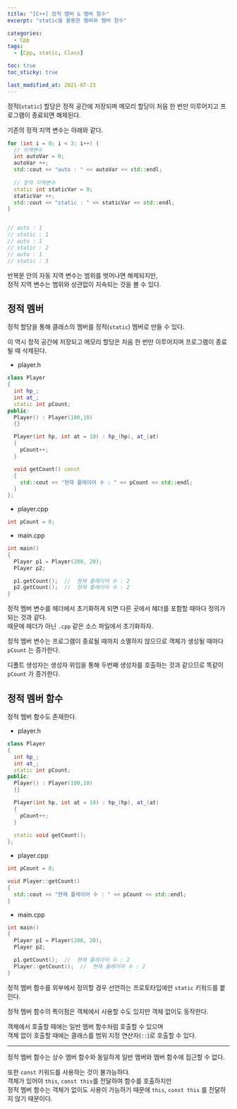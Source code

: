```yaml
---
title: "[C++] 정적 멤버 & 멤버 함수"
excerpt: "static을 활용한 멤버와 멤버 함수"

categories:
  - Cpp
tags:
  - [Cpp, static, Class]

toc: true
toc_sticky: true

last_modified_at: 2021-07-23
---
```


정적(`static`) 할당은 정적 공간에 저장되며 메모리 할당이 처음 한 번만 이루어지고 프로그램이 종료되면 해제된다.

기존의 정적 지역 변수는 아래와 같다.

```cpp
for (int i = 0; i < 3; i++) {
  // 지역변수
  int autoVar = 0;
  autoVar ++;
  std::cout << "auto : " << autoVar << std::endl;
  
  // 정적 지역변수
  static int staticVar = 0;
  staticVar ++;
  std::cout << "static : " << staticVar << std::endl;
}


// auto : 1
// static : 1
// auto : 1
// static : 2
// auto : 1
// static : 3
```

반복문 안의 자동 지역 변수는 범위를 벗어나면 해제되지만,   
정적 지역 변수는 범위와 상관없이 지속되는 것을 볼 수 있다.

## 정적 멤버

정적 할당을 통해 클래스의 멤버를 정적(`static`) 멤버로 만들 수 있다.

이 역시 정적 공간에 저장되고 메모리 할당은 처음 한 번만 이루어지며 프로그램이 종료될 때 삭제된다.

* player.h

```cpp
class Player
{
  int hp_;
  int at_;
  static int pCount;
public:
  Player() : Player(100,10)
  {}

  Player(int hp, int at = 10) : hp_(hp), at_(at)
  {
    pCount++;
  }

  void getCount() const
  {
    std::cout << "현재 플레이어 수 : " << pCount << std::endl;
  }
};
```

* player.cpp

```cpp
int pCount = 0;
```

* main.cpp

```cpp
int main()
{
  Player p1 = Player(200, 20);
  Player p2;

  p1.getCount();  //  현재 플레이어 수 : 2
  p2.getCount();  //  현재 플레이어 수 : 2
}
```

정적 멤버 변수를 헤더에서 초기화하게 되면 다른 곳에서 헤더를 포함할 때마다 정의가 되는 것과 같다.   
때문에 헤더가 아닌  `.cpp` 같은 소스 파일에서 초기화하자.

정적 멤버 변수는 프로그램이 종료될 때까지 소멸하지 않으므로 객체가 생성될 때마다 `pCount` 는 증가한다.

디폴트 생성자는 생성자 위임을 통해 두번째 생성자를 호출하는 것과 같으므로 똑같이 `pCount` 가 증가한다.

## 정적 멤버 함수

정적 멤버 함수도 존재한다.

* player.h

```cpp
class Player
{
  int hp_;
  int at_;
  static int pCount;
public:
  Player() : Player(100,10)
  {}

  Player(int hp, int at = 10) : hp_(hp), at_(at)
  {
    pCount++;
  }
  
  static void getCount();
};
```

* player.cpp

```cpp
int pCount = 0;

void Player::getCount()
{
  std::cout << "현재 플레이어 수 : " << pCount << std::endl;
}
```

* main.cpp

```cpp
int main()
{
  Player p1 = Player(200, 20);
  Player p2;

  p1.getCount();  //  현재 플레이어 수 : 2
  Player::getCount();  //  현재 플레이어 수 : 2
}
```

정적 멤버 함수를 외부에서 정의할 경우 선언하는 프로토타입에만 `static` 키워드를 붙인다.

정적 멤버 함수의 특이점은 객체에서 사용할 수도 있지만 객체 없이도 동작한다.

객체에서 호출할 때에는 일반 멤버 함수처럼 호출할 수 있으며   
객체 없이 호출할 때에는 클래스를 범위 지정 연산자(`::`)로  호출할 수 있다.

___

정적 멤버 함수는 상수 멤버 함수와 동일하게 일반 멤버와 멤버 함수에 접근할 수 없다.

또한 `const` 키워드를 사용하는 것이 불가능하다.   
객체가 있어야 `this`, `const this`를 전달하여 함수를 호출하지만   
정적 멤버 함수는 객체가 없이도 사용이 가능하기 때문에 `this`, `const this` 를 전달하지 않기 때문이다.